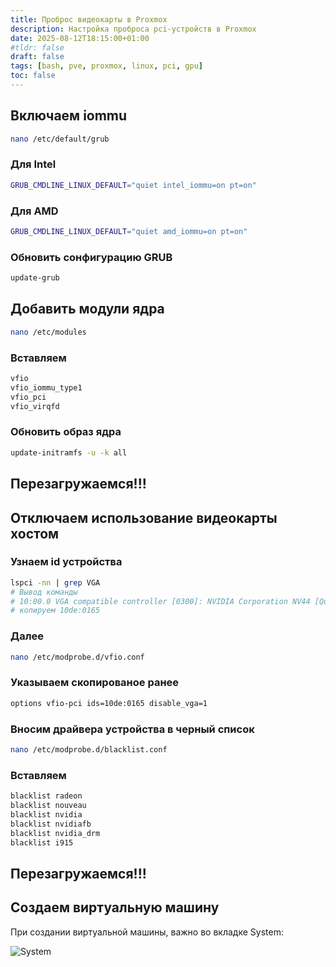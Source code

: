 ```yaml
---
title: Проброс видеокарты в Proxmox
description: Настройка проброса pci-устройств в Proxmox
date: 2025-08-12T18:15:00+01:00
#tldr: false
draft: false
tags: [bash, pve, proxmox, linux, pci, gpu] 
toc: false
---
```


## Включаем iommu

```bash
nano /etc/default/grub
```

### Для Intel
```bash
GRUB_CMDLINE_LINUX_DEFAULT="quiet intel_iommu=on pt=on"
```
### Для AMD
```bash
GRUB_CMDLINE_LINUX_DEFAULT="quiet amd_iommu=on pt=on"
```
### Обновить сонфигурацию GRUB
```bash
update-grub
```

## Добавить модули ядра
```bash
nano /etc/modules
```
### Вставляем
```bash
vfio
vfio_iommu_type1
vfio_pci
vfio_virqfd
```
### Обновить образ ядра
```bash
update-initramfs -u -k all
```

## Перезагружаемся!!!

## Отключаем использование видеокарты хостом

### Узнаем id устройства
```bash
lspci -nn | grep VGA
# Вывод команды
# 10:00.0 VGA compatible controller [0300]: NVIDIA Corporation NV44 [Quadro NVS 285] [10de:0165] (rev a1)
# копируем 10de:0165
```
### Далее
```bash
nano /etc/modprobe.d/vfio.conf
```
### Указываем скопированое ранее
```bash
options vfio-pci ids=10de:0165 disable_vga=1
```
### Вносим драйвера устройства в черный список
```bash
nano /etc/modprobe.d/blacklist.conf 
```
### Вставляем
```bash
blacklist radeon
blacklist nouveau
blacklist nvidia
blacklist nvidiafb
blacklist nvidia_drm
blacklist i915
```
## Перезагружаемся!!!

## Создаем виртуальную машину

При создании виртуальной машины, важно во вкладке System:

![System](https://artyvr.ru/images/proxmox_pci_passthrough_img_1.png "Создание виртуальной машины")
